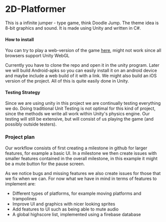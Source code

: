 # 2D-Platformer
This is a infinite jumper - type game, think Doodle Jump. The theme idea is
8-bit graphics and sound. It is made using Unity and written in C#.

#### How to install
You can try to play a web-version of the game [here](https://axllind.github.io/2D-platformer/), might not work since all browsers support Unity WebGL

Currently you have to clone the repo and open it in the unity program.
Later we will build Android-apks so you can easily install it on an android device and maybe include a web build of it with a link. We might also build an iOS version of the project. All of this is quite easily done in Unity.

#### Testing Strategy
Since we are using unity in this project we are continually testing everything we do. Doing traditional Unit Testing is not optimal for this kind of project, since the methods we write all work within Unity's physics engine. Our testing will still be extensive, but will consist of us playing the game (and possibly outside testers).

### Project plan
Our workflow consists of first creating a milestone in github for larger features, for example a basic UI. In a milestone we then create issues with smaller features contained in the overall milestone, in this example it might be a mute button for the pause screen.

As we notice bugs and missing features we also create issues for those that we fix when we can. For now what we have in mind in terms of features to implement are:

- Different types of platforms, for example moving platforms and trampolines
- Improve UI and graphics with nicer looking sprites
- Add features to UI such as being able to mute audio
- A global highscore list, implemented using a firebase database
